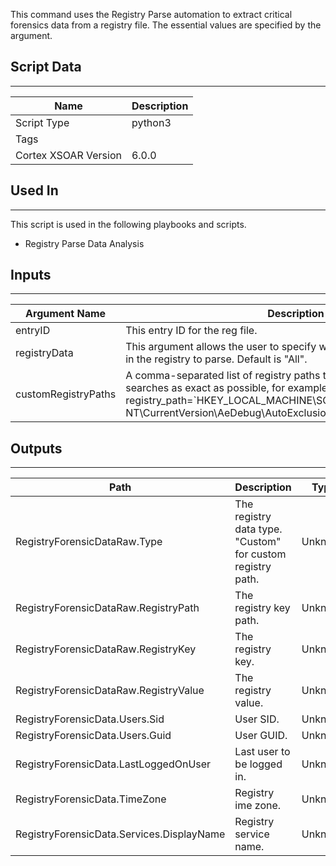 This command uses the Registry Parse automation to extract critical forensics data from a registry file. The essential values are specified by the argument. 


## Script Data

---

| **Name** | **Description** |
| --- | --- |
| Script Type | python3 |
| Tags |  |
| Cortex XSOAR Version | 6.0.0 |

## Used In

---
This script is used in the following playbooks and scripts.

* Registry Parse Data Analysis

## Inputs

---

| **Argument Name** | **Description** |
| --- | --- |
| entryID | This entry ID for the reg file. |
| registryData | This argument allows the user to specify which of the following objects in the registry to parse. Default is "All". |
| customRegistryPaths | A comma-separated list of registry paths to parse. Try to keep your searches as exact as possible, for example registry_path=\`HKEY_LOCAL_MACHINE\\SOFTWARE\\Microsoft\\Windows NT\\CurrentVersion\\AeDebug\\AutoExclusionList\`. |

## Outputs

---

| **Path** | **Description** | **Type** |
| --- | --- | --- |
| RegistryForensicDataRaw.Type | The registry data type. "Custom" for custom registry path. | Unknown |
| RegistryForensicDataRaw.RegistryPath | The registry key path. | Unknown |
| RegistryForensicDataRaw.RegistryKey | The registry key. | Unknown |
| RegistryForensicDataRaw.RegistryValue | The registry value. | Unknown |
| RegistryForensicData.Users.Sid | User SID. | Unknown |
| RegistryForensicData.Users.Guid | User GUID. | Unknown |
| RegistryForensicData.LastLoggedOnUser | Last user to be logged in. | Unknown |
| RegistryForensicData.TimeZone | Registry ime zone. | Unknown |
| RegistryForensicData.Services.DisplayName | Registry service name. | Unknown |

